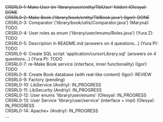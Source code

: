 ~~CRSRL0-1: Make User (in 'library/user/entity/TblUser' folder) (Olesya): DONE~~ <br />
~~CRSRL0-2: Make Book ('library/book/entity/TblBook.java') (Igor): DONE~~ <br />
CRSRL0-3: Comparator ('library/book/utils/Comparator.java') (Maryna): TODO <br />
CRSRL0-4: User roles as enum ('library/user/enums/Roles.java') (Yura Z): TODO <br />
CRSRL0-5: Description in README.md (answers on 4 questions...) (Yura P): TODO <br />
CRSRL0-6: Create SQL script 'application/cursorLibrary.sql' (answers on 4 questions...) (Yura P): TODO <br />
CRSRL0-7: re-Make Book service (interface, inner functionality) (Igor): TODO <br />
CRSRL0-8: Create Book database (with real-like content) (Igor): REVIEW <br />
CRSRL0-9: Factory (pending) <br />
CRSRL0-10: LibService (Andriy): IN_PROGRESS <br />
CRSRL0-11: LibSecurity (Andriy): IN_PROGRESS <br />
CRSRL0-12: User enums 'library/user/enums' (Olesya): IN_PROGRESS <br />
CRSRL0-13: User Service 'library/user/service' (interface + impl) (Olesya): IN_PROGRESS <br />
CRSRL0-14: Apache+ (Andriy): IN_PROGRESS <br />
...